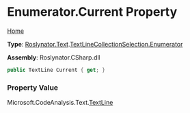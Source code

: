 # Enumerator\.Current Property

[Home](../../../../../README.md)

**Type**: [Roslynator.Text](../../../README.md)\.[TextLineCollectionSelection.Enumerator](../README.md)

**Assembly**: Roslynator\.CSharp\.dll

```csharp
public TextLine Current { get; }
```

### Property Value

Microsoft\.CodeAnalysis\.Text\.[TextLine](https://docs.microsoft.com/en-us/dotnet/api/microsoft.codeanalysis.text.textline)

